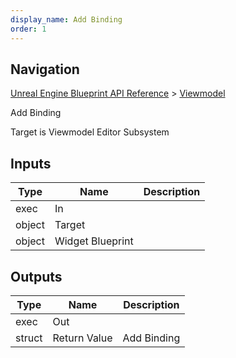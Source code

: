 ```yaml
---
display_name: Add Binding
order: 1
---
```

## Navigation

[Unreal Engine Blueprint API Reference](https://dev.epicgames.com/documentation/en-us/unreal-engine/BlueprintAPI) > [Viewmodel](https://dev.epicgames.com/documentation/en-us/unreal-engine/BlueprintAPI/Viewmodel)

Add Binding

Target is Viewmodel Editor Subsystem

## Inputs

| Type | Name | Description |
| --- | --- | --- |
| exec | In |  |
| object | Target |  |
| object | Widget Blueprint |  |

## Outputs

| Type | Name | Description |
| --- | --- | --- |
| exec | Out |  |
| struct | Return Value | Add Binding |
